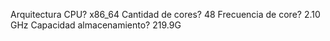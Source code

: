 Arquitectura CPU? x86_64
Cantidad de cores? 48
Frecuencia de core? 2.10 GHz
Capacidad almacenamiento? 219.9G
